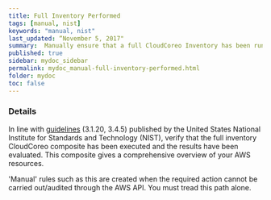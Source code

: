 ```yaml
---
title: Full Inventory Performed
tags: [manual, nist]
keywords: "manual, nist"
last_updated: “November 5, 2017"
summary:  Manually ensure that a full CloudCoreo Inventory has been run
published: true
sidebar: mydoc_sidebar
permalink: mydoc_manual-full-inventory-performed.html
folder: mydoc
toc: false
---
```


### Details  
In line with [guidelines](http://nvlpubs.nist.gov/nistpubs/SpecialPublications/NIST.SP.800-171.pdf) (3.1.20, 3.4.5) published by the United States National Institute for Standards and Technology (NIST), verify that the full inventory CloudCoreo composite has been executed and the results have been evaluated. This composite gives a comprehensive overview of your AWS resources. 

'Manual' rules such as this are created when the required action cannot be carried out/audited through the AWS API. You must tread this path alone. 

